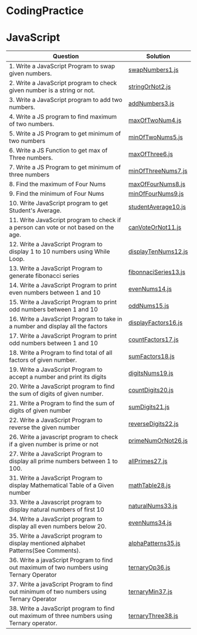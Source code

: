# CodingPractice

# JavaScript

| Question      | Solution |
| ----------- | ----------- |
| 1. Write a JavaScript Program to swap given numbers. | [swapNumbers1.js](JavaScript/swapNumbers1.js) |
| 2. Write a JavaScript program to check given number is a string or not.| [stringOrNot2.js](JavaScript/stringOrNot2.js) |
| 3. Write a JavaScript program to add two numbers.   | [addNumbers3.js](JavaScript/addNumbers3.js) |
| 4. Write a JS program to find maximum of two numbers.   | [maxOfTwoNum4.js](JavaScript/maxOfTwoNum4.js) |
| 5. Write a JS Program to get minimum of two numbers   | [minOfTwoNums5.js](JavaScript/minOfTwoNums5.js) |
| 6. Write a JS Function to get max of Three numbers.   | [maxOfThree6.js](JavaScript/maxOfThree6.js) |
| 7. Write a JS Program to get minimum of three numbers   | [minOfThreeNums7.js](JavaScript/minOfThreeNums7.js) |
| 8. Find the maximum of Four Nums   | [maxOfFourNums8.js](JavaScript/maxOfFourNums8.js) |
| 9. Find the minimum of Four Nums   | [minOfFourNums9.js](JavaScript/minOfFourNums9.js) |
| 10. Write JavaScript program to get Student's Average.   | [studentAverage10.js](JavaScript/studentAverage10.js)|
| 11. Write JavaScript program to check if a person can vote or not based on the age.| [canVoteOrNot11.js](JavaScript/canVoteOrNot11.js)|
| 12. Write a JavaScript Program to display 1 to 10 numbers using While Loop.| [displayTenNums12.js](JavaScript/displayTenNums12.js)|
| 13. Write a JavaScript Program to generate fibonacci series| [fibonnaciSeries13.js](JavaScript/fibonnaciSeries13.js)|
| 14. Write a JavaScript Program to print even numbers between 1 and 10| [evenNums14.js](JavaScript/evenNums14.js)|
| 15. Write a JavaScript Program to print odd numbers between 1 and 10| [oddNums15.js](JavaScript/oddNums15.js)|
| 16. Write a JavaScript Program to take in a number and display all the factors| [displayFactors16.js](JavaScript/displayFactors16.js)|
| 17. Write a JavaScript Program to print odd numbers between 1 and 10| [countFactors17.js](JavaScript/countFactors17.js)|
| 18. Write a Program to find total of all factors of given number.| [sumFactors18.js](JavaScript/sumFactors18.js)|
| 19. Write a JavaScript Program to accept a number and print its digits| [digitsNums19.js](JavaScript/digitsNums19.js)|
| 20. Write a JavaScript program to find the sum of digits of given number.| [countDigits20.js](JavaScript/countDigits20.js)|
| 21. Write a Program to find the sum of digits of given number| [sumDigits21.js](JavaScript/sumDigits21.js)|
| 22. Write a JavaScript Program to reverse the given number| [reverseDigits22.js](JavaScript/reverseDigits22.js)|
| 26. Write a javascript program to check if a given number is prime or not| [primeNumOrNot26.js](JavaScript/primeNumOrNot26.js)|
| 27. Write a JavaScript Program to display all prime numbers between 1 to 100.| [allPrimes27.js](JavaScript/allPrimes27.js)|
| 31. Write a JavaScript Program to display Mathematical Table of a Given number| [mathTable28.js](JavaScript/mathTable31.js)|
| 33. Write a Javascript program to display natural numbers of first 10| [naturalNums33.js](JavaScript/naturalNums33.js)|
| 34. Write a JavaScript program to display all even numbers below 20.| [evenNums34.js](JavaScript/evenNums34.js)|
| 35. Write a JavaScript program to display mentioned alphabet Patterns(See Comments).| [alphaPatterns35.js](JavaScript/alphaPatterns35.js)|
| 36. Write a javaScript Program to find out maximum of two numbers using Ternary Operator| [ternaryOp36.js](JavaScript/ternaryOp36.js)|
| 37. Write a javaScript Program to find out minimum of two numbers using Ternary Operator| [ternaryMin37.js](JavaScript/ternaryMin37.js)|
| 38.	Write a JavaScript program to find out maximum of three numbers using Ternary operator.| [ternaryThree38.js](JavaScript/ternaryThree38.js)|



